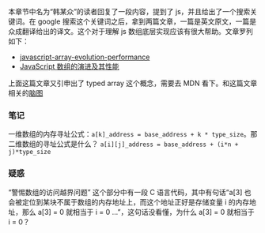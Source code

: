 本章节中名为“韩某众”的读者回复了一段内容，提到了 js，并且给出了一个搜索关键词。在 google 搜索这个关键词之后，拿到两篇文章，一篇是英文原文，一篇是众成翻译给出的译文。这个对于理解 js 数组底层实现应该有很大帮助。文章罗列如下：
- [javascript-array-evolution-performance](http://voidcanvas.com/javascript-array-evolution-performance/)
- [JavaScript 数组的演进及其性能](https://www.zcfy.cc/article/diving-deep-into-javascript-array-8211-evolution-038-performance-void-canvas)

上面这篇文章又引申出了 typed array 这个概念，需要去 MDN 看下。和这篇文章相关的[脑图](http://naotu.baidu.com/file/59f4d132aa64dfa9aed0818dd096fb27)

### 笔记
一维数组的内存寻址公式：`a[k]_address = base_address + k * type_size`。那二维数组的寻址公式是什么？
`a[i][j]_address = base_address + (i*n + j)*type_size`

### 疑惑
“警惕数组的访问越界问题” 这个部分中有一段 C 语言代码，其中有句话“a[3] 也会被定位到某块不属于数组的内存地址上，而这个地址正好是存储变量 i 的内存地址，那么 a[3] = 0 就相当于 i = 0 ...”，这句话没看懂，为什么 a[3] = 0 就相当于 i = 0？
